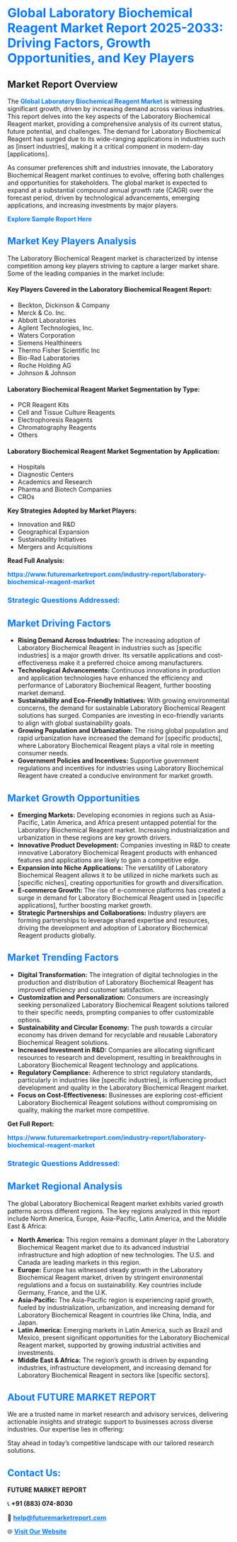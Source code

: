 <h1 style="color: #007BFF;">Global Laboratory Biochemical Reagent Market Report 2025-2033: Driving Factors, Growth Opportunities, and Key Players</h1>

<section id="overview">
<h2>Market Report Overview</h2>
<p>The <a href="https://www.futuremarketreport.com/industry-report/laboratory-biochemical-reagent-market" style="color: #007BFF; text-decoration: none;"><strong>Global Laboratory Biochemical Reagent Market</strong></a> is witnessing significant growth, driven by increasing demand across various industries. This report delves into the key aspects of the Laboratory Biochemical Reagent market, providing a comprehensive analysis of its current status, future potential, and challenges. The demand for Laboratory Biochemical Reagent has surged due to its wide-ranging applications in industries such as [insert industries], making it a critical component in modern-day [applications].</p>
<p>As consumer preferences shift and industries innovate, the Laboratory Biochemical Reagent market continues to evolve, offering both challenges and opportunities for stakeholders. The global market is expected to expand at a substantial compound annual growth rate (CAGR) over the forecast period, driven by technological advancements, emerging applications, and increasing investments by major players.</p>
</section>

<section id="overview">
<p><a href="https://www.futuremarketreport.com/request-sample/reportId=44319" style="color: #007BFF; text-decoration: none;"><strong>Explore Sample Report Here</strong></a></p>
</section>

<section id="key-players">
<h2 style="color: #007BFF;">Market Key Players Analysis</h2>
<p>The Laboratory Biochemical Reagent market is characterized by intense competition among key players striving to capture a larger market share. Some of the leading companies in the market include:</p>
<h4>Key Players Covered in the Laboratory Biochemical Reagent Report:</h4>
<ul><li>Beckton, Dickinson &amp; Company</li><li>Merck &amp; Co. Inc.</li><li>Abbott Laboratories</li><li>Agilent Technologies, Inc.</li><li>Waters Corporation</li><li>Siemens Healthineers</li><li>Thermo Fisher Scientific Inc</li><li>Bio-Rad Laboratories</li><li>Roche Holding AG</li><li>Johnson &amp; Johnson</li></ul>
<h4>Laboratory Biochemical Reagent Market Segmentation by Type:</h4>
<ul><li>PCR Reagent Kits</li><li>Cell and Tissue Culture Reagents</li><li>Electrophoresis Reagents</li><li>Chromatography Reagents</li><li>Others</li></ul>

<h4>Laboratory Biochemical Reagent Market Segmentation by Application:</h4>
<ul><li>Hospitals</li><li>Diagnostic Centers</li><li>Academics and Research</li><li>Pharma and Biotech Companies</li><li>CROs</li></ul>
<p><strong>Key Strategies Adopted by Market Players:</strong></p>
<ul>
<li>Innovation and R&D</li>
<li>Geographical Expansion</li>
<li>Sustainability Initiatives</li>
<li>Mergers and Acquisitions</li>
</ul>
</section>

<section>
<p><strong>Read Full Analysis: </strong></p><a href="https://www.futuremarketreport.com/industry-report/laboratory-biochemical-reagent-market" style="color: #007BFF; text-decoration: none;"><strong>https://www.futuremarketreport.com/industry-report/laboratory-biochemical-reagent-market</strong></a>
<h3 style="color: #007BFF;">Strategic Questions Addressed:</h3>
</section>

<section id="driving-factors">
<h2 style="color: #007BFF;">Market Driving Factors</h2>
<ul>
<li><strong>Rising Demand Across Industries:</strong> The increasing adoption of Laboratory Biochemical Reagent in industries such as [specific industries] is a major growth driver. Its versatile applications and cost-effectiveness make it a preferred choice among manufacturers.</li>
<li><strong>Technological Advancements:</strong> Continuous innovations in production and application technologies have enhanced the efficiency and performance of Laboratory Biochemical Reagent, further boosting market demand.</li>
<li><strong>Sustainability and Eco-Friendly Initiatives:</strong> With growing environmental concerns, the demand for sustainable Laboratory Biochemical Reagent solutions has surged. Companies are investing in eco-friendly variants to align with global sustainability goals.</li>
<li><strong>Growing Population and Urbanization:</strong> The rising global population and rapid urbanization have increased the demand for [specific products], where Laboratory Biochemical Reagent plays a vital role in meeting consumer needs.</li>
<li><strong>Government Policies and Incentives:</strong> Supportive government regulations and incentives for industries using Laboratory Biochemical Reagent have created a conducive environment for market growth.</li>
</ul>
</section>

<section id="growth-opportunities">
<h2 style="color: #007BFF;">Market Growth Opportunities</h2>
<ul>
<li><strong>Emerging Markets:</strong> Developing economies in regions such as Asia-Pacific, Latin America, and Africa present untapped potential for the Laboratory Biochemical Reagent market. Increasing industrialization and urbanization in these regions are key growth drivers.</li>
<li><strong>Innovative Product Development:</strong> Companies investing in R&D to create innovative Laboratory Biochemical Reagent products with enhanced features and applications are likely to gain a competitive edge.</li>
<li><strong>Expansion into Niche Applications:</strong> The versatility of Laboratory Biochemical Reagent allows it to be utilized in niche markets such as [specific niches], creating opportunities for growth and diversification.</li>
<li><strong>E-commerce Growth:</strong> The rise of e-commerce platforms has created a surge in demand for Laboratory Biochemical Reagent used in [specific applications], further boosting market growth.</li>
<li><strong>Strategic Partnerships and Collaborations:</strong> Industry players are forming partnerships to leverage shared expertise and resources, driving the development and adoption of Laboratory Biochemical Reagent products globally.</li>
</ul>
</section>

<section id="trending-factors">
<h2 style="color: #007BFF;">Market Trending Factors</h2>
<ul>
<li><strong>Digital Transformation:</strong> The integration of digital technologies in the production and distribution of Laboratory Biochemical Reagent has improved efficiency and customer satisfaction.</li>
<li><strong>Customization and Personalization:</strong> Consumers are increasingly seeking personalized Laboratory Biochemical Reagent solutions tailored to their specific needs, prompting companies to offer customizable options.</li>
<li><strong>Sustainability and Circular Economy:</strong> The push towards a circular economy has driven demand for recyclable and reusable Laboratory Biochemical Reagent solutions.</li>
<li><strong>Increased Investment in R&D:</strong> Companies are allocating significant resources to research and development, resulting in breakthroughs in Laboratory Biochemical Reagent technology and applications.</li>
<li><strong>Regulatory Compliance:</strong> Adherence to strict regulatory standards, particularly in industries like [specific industries], is influencing product development and quality in the Laboratory Biochemical Reagent market.</li>
<li><strong>Focus on Cost-Effectiveness:</strong> Businesses are exploring cost-efficient Laboratory Biochemical Reagent solutions without compromising on quality, making the market more competitive.</li>
</ul>
</section>

<section>
<p><strong>Get Full Report: </strong></p><a href="https://www.futuremarketreport.com/industry-report/laboratory-biochemical-reagent-market" style="color: #007BFF; text-decoration: none;"><strong>https://www.futuremarketreport.com/industry-report/laboratory-biochemical-reagent-market</strong></a>
<h3 style="color: #007BFF;">Strategic Questions Addressed:</h3>
</section>


<section id="regional-analysis">
<h2 style="color: #007BFF;">Market Regional Analysis</h2>
<p>The global Laboratory Biochemical Reagent market exhibits varied growth patterns across different regions. The key regions analyzed in this report include North America, Europe, Asia-Pacific, Latin America, and the Middle East & Africa:</p>
<ul>
<li><strong>North America:</strong> This region remains a dominant player in the Laboratory Biochemical Reagent market due to its advanced industrial infrastructure and high adoption of new technologies. The U.S. and Canada are leading markets in this region.</li>
<li><strong>Europe:</strong> Europe has witnessed steady growth in the Laboratory Biochemical Reagent market, driven by stringent environmental regulations and a focus on sustainability. Key countries include Germany, France, and the U.K.</li>
<li><strong>Asia-Pacific:</strong> The Asia-Pacific region is experiencing rapid growth, fueled by industrialization, urbanization, and increasing demand for Laboratory Biochemical Reagent in countries like China, India, and Japan.</li>
<li><strong>Latin America:</strong> Emerging markets in Latin America, such as Brazil and Mexico, present significant opportunities for the Laboratory Biochemical Reagent market, supported by growing industrial activities and investments.</li>
<li><strong>Middle East & Africa:</strong> The region’s growth is driven by expanding industries, infrastructure development, and increasing demand for Laboratory Biochemical Reagent in sectors like [specific sectors].</li>
</ul>
</section>

<footer>
<h2 style="color: #007BFF;">About FUTURE MARKET REPORT</h2>
<p>We are a trusted name in market research and advisory services, delivering actionable insights and strategic support to businesses across diverse industries. Our expertise lies in offering:</p>

<p>Stay ahead in today’s competitive landscape with our tailored research solutions.</p>

<h2 style="color: #007BFF;">Contact Us:</h2>
<p><strong>FUTURE MARKET REPORT</strong></p>
<p>📞 <strong>+91 (883) 074-8030</strong></p>
<p>📧 <strong><a href="mailto:help@futuremarketreport.com" style="color: #007BFF;">help@futuremarketreport.com</a></strong></p>
<p>🌐 <strong><a href="https://www.futuremarketreport.com/" style="color: #007BFF;">Visit Our Website</a></strong></p>
</footer>